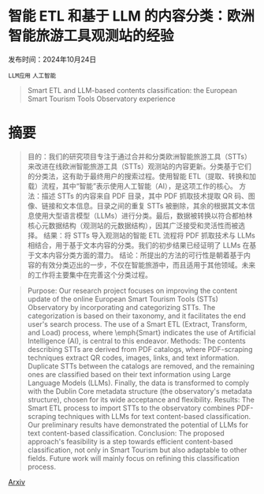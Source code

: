 # 智能 ETL 和基于 LLM 的内容分类：欧洲智能旅游工具观测站的经验

发布时间：2024年10月24日

`LLM应用` `人工智能`

> Smart ETL and LLM-based contents classification: the European Smart Tourism Tools Observatory experience

# 摘要

> 目的：我们的研究项目专注于通过合并和分类欧洲智能旅游工具（STTs）来改进在线欧洲智能旅游工具（STTs）观测站的内容更新。分类基于它们的分类法，这有助于最终用户的搜索过程。使用智能 ETL（提取、转换和加载）流程，其中“智能”表示使用人工智能（AI），是这项工作的核心。 方法：描述 STTs 的内容来自 PDF 目录，其中 PDF 抓取技术提取 QR 码、图像、链接和文本信息。目录之间的重复 STTs 被删除，其余的根据其文本信息使用大型语言模型（LLMs）进行分类。最后，数据被转换以符合都柏林核心元数据结构（观测站的元数据结构），因其广泛接受和灵活性而被选择。 结果：将 STTs 导入观测站的智能 ETL 流程将 PDF 抓取技术与 LLMs 相结合，用于基于文本内容的分类。我们的初步结果已经证明了 LLMs 在基于文本内容分类方面的潜力。 结论：所提出的方法的可行性是朝着基于内容的有效分类迈出的一步，不仅在智能旅游中，而且适用于其他领域。未来的工作将主要集中在完善这个分类过程。

> Purpose: Our research project focuses on improving the content update of the online European Smart Tourism Tools (STTs) Observatory by incorporating and categorizing STTs. The categorization is based on their taxonomy, and it facilitates the end user's search process. The use of a Smart ETL (Extract, Transform, and Load) process, where \emph{Smart} indicates the use of Artificial Intelligence (AI), is central to this endeavor.
  Methods: The contents describing STTs are derived from PDF catalogs, where PDF-scraping techniques extract QR codes, images, links, and text information. Duplicate STTs between the catalogs are removed, and the remaining ones are classified based on their text information using Large Language Models (LLMs). Finally, the data is transformed to comply with the Dublin Core metadata structure (the observatory's metadata structure), chosen for its wide acceptance and flexibility.
  Results: The Smart ETL process to import STTs to the observatory combines PDF-scraping techniques with LLMs for text content-based classification. Our preliminary results have demonstrated the potential of LLMs for text content-based classification.
  Conclusion: The proposed approach's feasibility is a step towards efficient content-based classification, not only in Smart Tourism but also adaptable to other fields. Future work will mainly focus on refining this classification process.

[Arxiv](https://arxiv.org/abs/2410.18641)